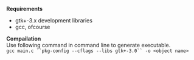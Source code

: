 **Requirements**
- gtk+-3.x development libraries
- gcc, ofcourse

**Compailation**  
Use following command in command line to generate executable.  
    `gcc main.c ``pkg-config --cflags --libs gtk+-3.0`` -o <object name>`
